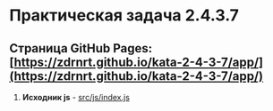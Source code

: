 # Практическая задача 2.4.3.7
## Страница GitHub Pages: [https://zdrnrt.github.io/kata-2-4-3-7/app/](https://zdrnrt.github.io/kata-2-4-3-7/app/)
1. **Исходник js** - [src/js/index.js](https://github.com/zdrnrt/kata-2-4-3-7/blob/master/src/js/index.js)